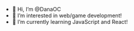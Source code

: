 - 👋 Hi, I’m @DanaOC
- 👀 I’m interested in web/game development!
- 🌱 I’m currently learning JavaScript and React!


<!---
DanaOC/DanaOC is a ✨ special ✨ repository because its `README.md` (this file) appears on your GitHub profile.
You can click the Preview link to take a look at your changes.
--->
